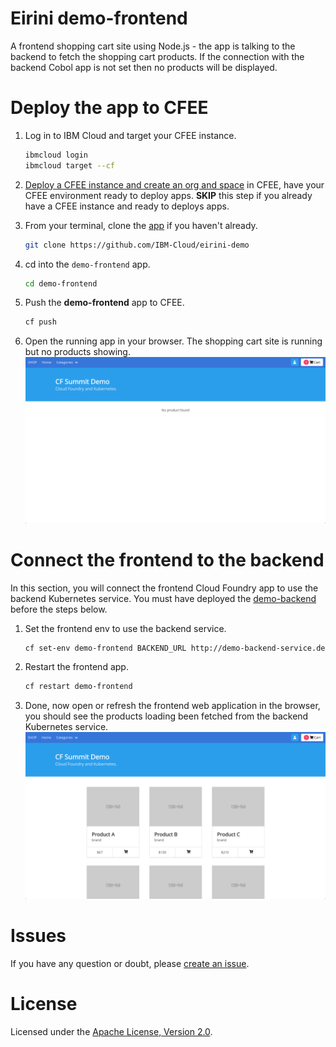 # Eirini demo-frontend
A frontend shopping cart site using Node.js - the app is talking to the backend to fetch the shopping cart products. If the connection with the backend Cobol app is not set then no products will be displayed. 

# Deploy the app to CFEE

1. Log in to IBM Cloud and target your CFEE instance.

   ```bash
   ibmcloud login
   ibmcloud target --cf
   ```


1. [Deploy a CFEE instance and create an org and space](https://cloud.ibm.com/docs/tutorials?topic=solution-tutorials-isolated-cloud-foundry-enterprise-apps) in CFEE, have your CFEE environment ready to deploy apps. **SKIP** this step if you already have a CFEE instance and ready to deploys apps.

1. From your terminal, clone the [app](https://github.com/IBM-Cloud/eirini-demo) if you haven't already.

   ```bash
   git clone https://github.com/IBM-Cloud/eirini-demo
   ```

1. cd into the `demo-frontend` app.

   ```bash
   cd demo-frontend
   ```

1. Push the **demo-frontend** app to CFEE.

   ```bash
   cf push
   ```

1. Open the running app in your browser. The shopping cart site is running but no products showing. ![](./MD-images/noProducts.png)

# Connect the frontend to the backend

In this section, you will connect the frontend Cloud Foundry app to use the backend Kubernetes service. You must have deployed the [demo-backend](https://github.com/IBM-Cloud/eirini-demo/demo-backend) before the steps below. 

1. Set the frontend env to use the backend service.

   ```bash
   cf set-env demo-frontend BACKEND_URL http://demo-backend-service.default.svc.cluster.local:8080
   ```

1. Restart the frontend app.

   ```bash
   cf restart demo-frontend
   ```

1. Done, now open or refresh the frontend web application in the browser, you should see the products loading been fetched from the backend Kubernetes service. ![](./MD-images/withProducts.png)

# Issues

If you have any question or doubt, please [create an issue](https://github.com/IBM-Cloud/eirini-demo/issues).


# License

Licensed under the [Apache License, Version 2.0](http://www.apache.org/licenses/LICENSE-2.0).